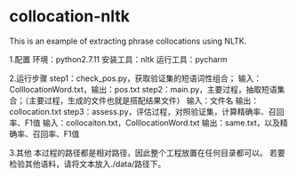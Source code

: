 # collocation-nltk
This is an example of extracting phrase collocations using NLTK. 

1.配置
环境：python2.7.11
安装工具：nltk
运行工具：pycharm

2.运行步骤
step1：check_pos.py，获取验证集的短语词性组合；
    输入：ColllocationWord.txt，输出：pos.txt
step2：main.py，主要过程，抽取短语集合；（主要过程，生成的文件也就是搭配结果文件）
    输入：文件名
    输出：collocation.txt
step3：assess.py，评估过程，对照验证集，计算精确率、召回率、F1值
    输入：collocaiton.txt，ColllocationWord.txt
    输出：same.txt，以及精确率、召回率、F1值

3.其他
本过程的路径都是相对路径，因此整个工程放置在任何目录都可以。
若要检验其他语料，请将文本放入./data/路径下。
